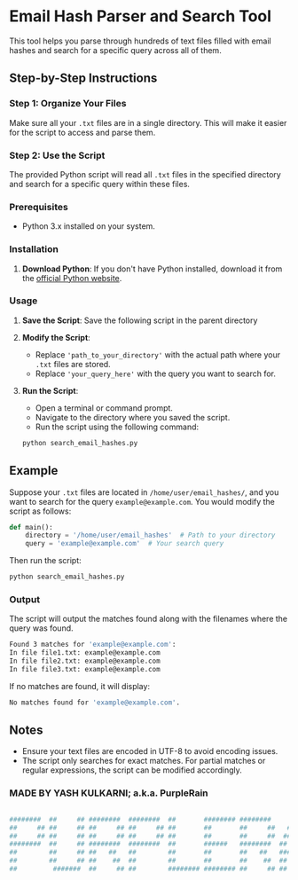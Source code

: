# Email Hash Parser and Search Tool

This tool helps you parse through hundreds of text files filled with email hashes and search for a specific query across all of them.

## Step-by-Step Instructions

### Step 1: Organize Your Files

Make sure all your `.txt` files are in a single directory. This will make it easier for the script to access and parse them.

### Step 2: Use the Script

The provided Python script will read all `.txt` files in the specified directory and search for a specific query within these files.

### Prerequisites

- Python 3.x installed on your system.

### Installation

1. **Download Python**: If you don't have Python installed, download it from the [official Python website](https://www.python.org/downloads/).

### Usage

1. **Save the Script**: Save the following script in the parent directory

2. **Modify the Script**:
    - Replace `'path_to_your_directory'` with the actual path where your `.txt` files are stored.
    - Replace `'your_query_here'` with the query you want to search for.

3. **Run the Script**:
    - Open a terminal or command prompt.
    - Navigate to the directory where you saved the script.
    - Run the script using the following command:
    
    ```sh
    python search_email_hashes.py
    ```

## Example

Suppose your `.txt` files are located in `/home/user/email_hashes/`, and you want to search for the query `example@example.com`. You would modify the script as follows:

```python
def main():
    directory = '/home/user/email_hashes'  # Path to your directory
    query = 'example@example.com'  # Your search query
```

Then run the script:

```sh
python search_email_hashes.py
```

### Output

The script will output the matches found along with the filenames where the query was found.

```sh
Found 3 matches for 'example@example.com':
In file file1.txt: example@example.com
In file file2.txt: example@example.com
In file file3.txt: example@example.com
```

If no matches are found, it will display:

```sh
No matches found for 'example@example.com'.
```

## Notes

- Ensure your text files are encoded in UTF-8 to avoid encoding issues.
- The script only searches for exact matches. For partial matches or regular expressions, the script can be modified accordingly.


### MADE BY YASH KULKARNI; a.k.a. PurpleRain
```sh

########  ##     ## ########  ########  ##       ######## ########     ###    #### ##    ## 
##     ## ##     ## ##     ## ##     ## ##       ##       ##     ##   ## ##    ##  ###   ## 
##     ## ##     ## ##     ## ##     ## ##       ##       ##     ##  ##   ##   ##  ####  ## 
########  ##     ## ########  ########  ##       ######   ########  ##     ##  ##  ## ## ## 
##        ##     ## ##   ##   ##        ##       ##       ##   ##   #########  ##  ##  #### 
##        ##     ## ##    ##  ##        ##       ##       ##    ##  ##     ##  ##  ##   ### 
##         #######  ##     ## ##        ######## ######## ##     ## ##     ## #### ##    ## 

